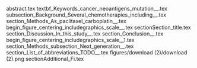 abstract.tex
textbf_Keywords_cancer_neoantigens_mutation__.tex
subsection_Background_Several_chemotherapies_including__.tex
section_Methods_As_paclitaxel_carboplatin__.tex
begin_figure_centering_includegraphics_scale__.tex
sectionSection_title.tex
section_Discussion_In_this_study__.tex
section_Conclusion__.tex
begin_figure_centering_includegraphics_scale__1.tex
section_Methods_subsection_Next_generation__.tex
section_List_of_abbreviations_TODO__.tex
figures/download (2)/download (2).png
sectionAdditional_Fi.tex
